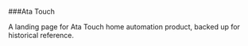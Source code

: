###Ata Touch

A landing page for Ata Touch home automation product, backed up for historical reference.